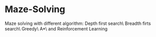 # Maze-Solving
Maze solving with different algorithm:
Depth first search\\
Breadth firts search\\
Greedy\\
A*\\
and Reinforcement Learning

